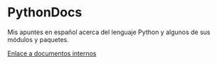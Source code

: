 # PythonDocs

Mis apuntes en español acerca del lenguaje Python y algunos de sus módulos y paquetes.

[Enlace a documentos internos](docs/index.md)